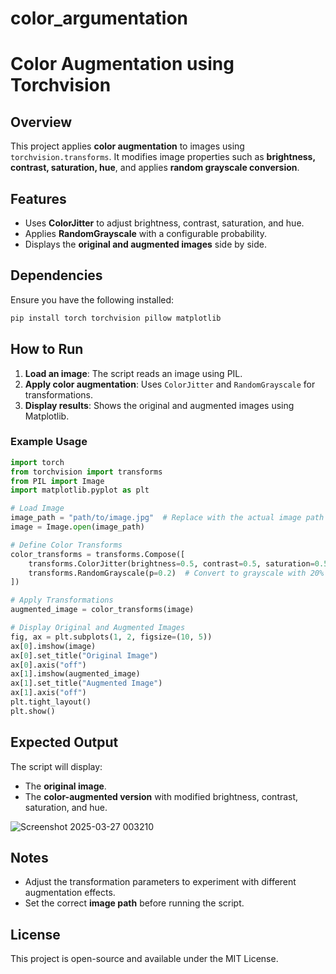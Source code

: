 # color_argumentation


# Color Augmentation using Torchvision

## Overview
This project applies **color augmentation** to images using `torchvision.transforms`. It modifies image properties such as **brightness, contrast, saturation, hue**, and applies **random grayscale conversion**.

## Features
- Uses **ColorJitter** to adjust brightness, contrast, saturation, and hue.
- Applies **RandomGrayscale** with a configurable probability.
- Displays the **original and augmented images** side by side.

## Dependencies
Ensure you have the following installed:

```bash
pip install torch torchvision pillow matplotlib
```

## How to Run
1. **Load an image**: The script reads an image using PIL.
2. **Apply color augmentation**: Uses `ColorJitter` and `RandomGrayscale` for transformations.
3. **Display results**: Shows the original and augmented images using Matplotlib.

### Example Usage
```python
import torch
from torchvision import transforms
from PIL import Image
import matplotlib.pyplot as plt

# Load Image
image_path = "path/to/image.jpg"  # Replace with the actual image path
image = Image.open(image_path)

# Define Color Transforms
color_transforms = transforms.Compose([
    transforms.ColorJitter(brightness=0.5, contrast=0.5, saturation=0.5, hue=0.2),
    transforms.RandomGrayscale(p=0.2)  # Convert to grayscale with 20% probability
])

# Apply Transformations
augmented_image = color_transforms(image)

# Display Original and Augmented Images
fig, ax = plt.subplots(1, 2, figsize=(10, 5))
ax[0].imshow(image)
ax[0].set_title("Original Image")
ax[0].axis("off")
ax[1].imshow(augmented_image)
ax[1].set_title("Augmented Image")
ax[1].axis("off")
plt.tight_layout()
plt.show()
```

## Expected Output
The script will display:
- The **original image**.
- The **color-augmented version** with modified brightness, contrast, saturation, and hue.


![Screenshot 2025-03-27 003210](https://github.com/user-attachments/assets/57240e76-aa9e-42c3-b9e7-1d853dcb4049)

## Notes
- Adjust the transformation parameters to experiment with different augmentation effects.
- Set the correct **image path** before running the script.

## License
This project is open-source and available under the MIT License.

